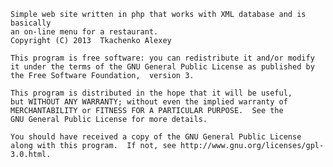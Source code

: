     Simple web site written in php that works with XML database and is basically 
    an on-line menu for a restaurant.
    Copyright (C) 2013  Tkachenko Alexey

    This program is free software: you can redistribute it and/or modify
    it under the terms of the GNU General Public License as published by
    the Free Software Foundation,  version 3.

    This program is distributed in the hope that it will be useful,
    but WITHOUT ANY WARRANTY; without even the implied warranty of
    MERCHANTABILITY or FITNESS FOR A PARTICULAR PURPOSE.  See the
    GNU General Public License for more details.

    You should have received a copy of the GNU General Public License
    along with this program.  If not, see http://www.gnu.org/licenses/gpl-3.0.html.
